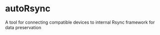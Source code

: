 # autoRsync
A tool for connecting compatible devices to internal Rsync framework for data preservation
